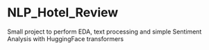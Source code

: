 # NLP_Hotel_Review
Small project to perform EDA, text processing and simple Sentiment Analysis with HuggingFace transformers
